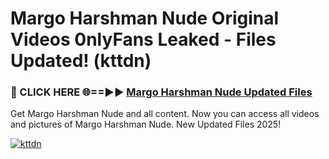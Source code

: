 # Margo Harshman Nude Original Videos 0nlyFans Leaked - Files Updated! (kttdn)

<h3>🔴 CLICK HERE 🌐==►► <a href="https://tinyurl.com/5h6xmrr3" rel="nofollow">Margo Harshman Nude Updated Files</a></h3>

Get Margo Harshman Nude and all content. Now you can access all videos and pictures of Margo Harshman Nude. New Updated Files 2025!

[![kttdn](https://i.imgur.com/KVD873Z.gif)](https://tinyurl.com/5h6xmrr3)
